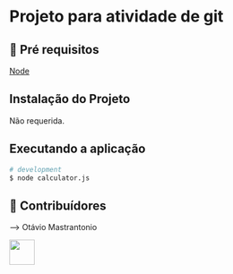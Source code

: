 # Projeto para atividade de git
 
## 🔐 Pré requisitos

<a href="https://nodejs.dev/">Node</a> &nbsp;

## Instalação do Projeto

Não requerida.

## Executando a aplicação

```bash
# development
$ node calculator.js
```

## 🤝 Contribuídores

--> Otávio Mastrantonio

<a href="https://github.com/angelogluz"><img src="https://github.com/angelogluz.png" width="45" height="45"></a> &nbsp;

